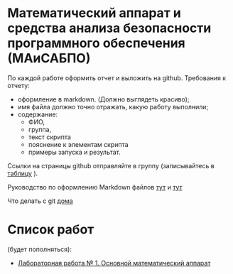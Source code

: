 # Математический аппарат и средства анализа безопасности программного обеспечения (МАиСАБПО)

По каждой работе оформить отчет и выложить на github. Требования к отчету:
- оформление в markdown. (Должно выглядеть красиво);
- имя файла должно точно отражать, какую работу выполнили;
- содержание: 
  - ФИО, 
  - группа, 
  - текст скрипта
  - пояснение к элементам скрипта
  - примеры запуска и результат.

Ссылки на страницы github отправляйте в группу (записывайтесь в [таблицу](https://docs.google.com/spreadsheets/d/1RgOGV5LulmoSVZLtwYaDLyvDzPW-iuZafEAwREhziOI/edit?usp=sharing) ). 


Руководство по оформлению Markdown файлов [тут](https://gist.github.com/Jekins/2bf2d0638163f1294637) и [тут](https://ydmitry.ru/blog/rukovodstvo-po-markdown-dlya-uproshcheniya-veb-razrabotki/)

Что делать с git [дома](https://github.com/erv1988/maisabpo/blob/master/git.md)

# Список работ 
(будет пополняться):

  - [Лабораторная работа № 1. Основной математический аппарат](https://github.com/erv1988/maisabpo/blob/master/01/readme.md)